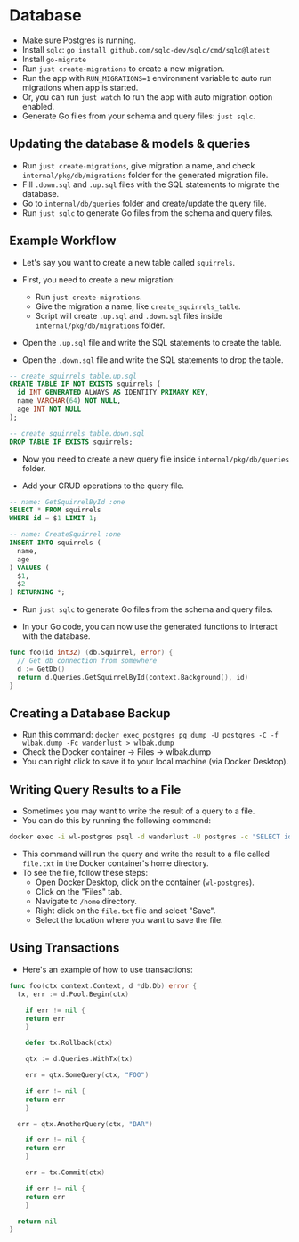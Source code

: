 # Database

- Make sure Postgres is running.
- Install `sqlc`: `go install github.com/sqlc-dev/sqlc/cmd/sqlc@latest`
- Install `go-migrate`
- Run `just create-migrations` to create a new migration.
- Run the app with `RUN_MIGRATIONS=1` environment variable to auto run migrations when app is started.
- Or, you can run `just watch` to run the app with auto migration option enabled.
- Generate Go files from your schema and query files: `just sqlc`.

## Updating the database & models & queries

- Run `just create-migrations`, give migration a name, and check `internal/pkg/db/migrations` folder for the generated migration file.
- Fill `.down.sql` and `.up.sql` files with the SQL statements to migrate the database.
- Go to `internal/db/queries` folder and create/update the query file.
- Run `just sqlc` to generate Go files from the schema and query files.

## Example Workflow

- Let's say you want to create a new table called `squirrels`.
- First, you need to create a new migration:

  - Run `just create-migrations`.
  - Give the migration a name, like `create_squirrels_table`.
  - Script will create `.up.sql` and `.down.sql` files inside `internal/pkg/db/migrations` folder.

- Open the `.up.sql` file and write the SQL statements to create the table.
- Open the `.down.sql` file and write the SQL statements to drop the table.

```sql
-- create_squirrels_table.up.sql
CREATE TABLE IF NOT EXISTS squirrels (
  id INT GENERATED ALWAYS AS IDENTITY PRIMARY KEY,
  name VARCHAR(64) NOT NULL,
  age INT NOT NULL
);
```

```sql
-- create_squirrels_table.down.sql
DROP TABLE IF EXISTS squirrels;
```

- Now you need to create a new query file inside `internal/pkg/db/queries` folder.

- Add your CRUD operations to the query file.

```sql
-- name: GetSquirrelById :one
SELECT * FROM squirrels
WHERE id = $1 LIMIT 1;

-- name: CreateSquirrel :one
INSERT INTO squirrels (
  name,
  age
) VALUES (
  $1,
  $2
) RETURNING *;
```

- Run `just sqlc` to generate Go files from the schema and query files.

- In your Go code, you can now use the generated functions to interact with the database.

```go
func foo(id int32) (db.Squirrel, error) {
  // Get db connection from somewhere
  d := GetDb()
  return d.Queries.GetSquirrelById(context.Background(), id)
}
```

## Creating a Database Backup

- Run this command: `docker exec postgres pg_dump -U postgres -C -f wlbak.dump -Fc wanderlust > wlbak.dump`
- Check the Docker container -> Files -> wlbak.dump
- You can right click to save it to your local machine (via Docker Desktop).

## Writing Query Results to a File

- Sometimes you may want to write the result of a query to a file.
- You can do this by running the following command:

```bash
docker exec -i wl-postgres psql -d wanderlust -U postgres -c "SELECT id FROM pois" -o /home/file.txt
```

- This command will run the query and write the result to a file called `file.txt` in the Docker container's home directory.
- To see the file, follow these steps:
  - Open Docker Desktop, click on the container (`wl-postgres`).
  - Click on the "Files" tab.
  - Navigate to `/home` directory.
  - Right click on the `file.txt` file and select "Save".
  - Select the location where you want to save the file.

## Using Transactions

- Here's an example of how to use transactions:

```go
func foo(ctx context.Context, d *db.Db) error {
  tx, err := d.Pool.Begin(ctx)

	if err != nil {
    return err
	}

	defer tx.Rollback(ctx)

	qtx := d.Queries.WithTx(tx)

	err = qtx.SomeQuery(ctx, "FOO")

	if err != nil {
    return err
	}

  err = qtx.AnotherQuery(ctx, "BAR")

	if err != nil {
    return err
	}

	err = tx.Commit(ctx)

	if err != nil {
    return err
	}

  return nil
}
```

